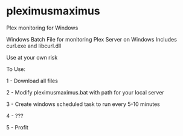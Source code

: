 # pleximusmaximus
Plex monitoring for Windows

Windows Batch File for monitoring Plex Server on Windows
Includes curl.exe and libcurl.dll

Use at your own risk

To Use:

1 - Download all files

2 - Modify pleximusmaximus.bat with path for your local server

3 - Create windows scheduled task to run every 5-10 minutes

4 - ???

5 - Profit
